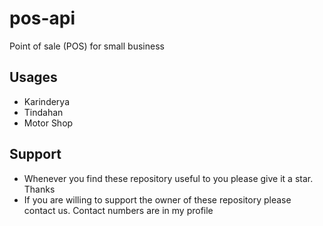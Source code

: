 # pos-api
Point of sale (POS) for small business

## Usages
- Karinderya
- Tindahan
- Motor Shop

## Support
- Whenever you find these repository useful to you please give it a star. Thanks
- If you are willing to support the owner of these repository please contact us. Contact numbers are in my profile
